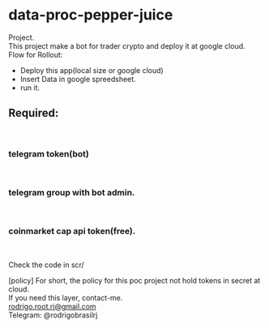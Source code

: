 # data-proc-pepper-juice
Project.<br>
This project make a bot for trader crypto and deploy it at google cloud.<br>
Flow for Rollout:<br>
* Deploy this app(local size or google cloud)
* Insert Data in google spreedsheet.
* run it.
<h2>Required:</h2><br>
<h3>telegram token(bot)</h3><br>
<h3>telegram group with bot admin.</h3><br>
<h3>coinmarket cap api token(free).</h3><br>

Check the code in scr/<br>

[policy]
For short, the policy for this poc project not hold tokens in secret at cloud.<br>
If you need this layer, contact-me.<br>
rodrigo.root.rj@gmail.com<br>
Telegram: @rodrigobrasilrj